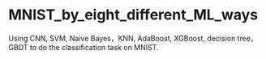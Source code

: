 # MNIST_by_eight_different_ML_ways
Using CNN, SVM, Naive Bayes，KNN, AdaBoost, XGBoost, decision tree，GBDT to do the classification task on MNIST.
